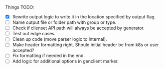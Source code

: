 Things TODO:

- [X] Rewrite output logic to write it in the location specified by output flag.
- [ ] Name output file or folder path with group or type.
- [ ] Check if clienset API path will always be accepted by generator.
- [ ] Test out edge cases.
- [ ] Clean up code (move parser logic to internal).
- [ ] Make header formatting right. Should initial header be from k8s or user accepted?
- [ ] Fix formatting if needed in the end.
- [ ] Add logic for additional options in genclient marker.